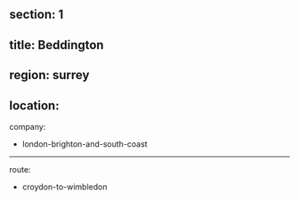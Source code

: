 section: 1
----
title: Beddington
----
region: surrey
----
location: 
----
company:
- london-brighton-and-south-coast
----
route:
- croydon-to-wimbledon

